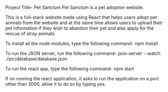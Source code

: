 Project Title- Pet Sanctum
Pet Sanctum is a pet adoption website.

This is a full-stack website made using React that helps users adopt pet animals from the website and at the same time allows users to upload their pet information if they wish to abandon their pet and also apply for the rescue of stray animals.

To install all the node modules, type the following command-
npm install

To run the JSON server, run the following command-
json-server --watch ./src/database/database.json

To run the react app, type the following command-
npm start

If on running the react application, it asks to run the application on a port other than 3000, allow it to do so by typing yes.

